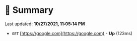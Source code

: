 # 📖 Summary
Last updated: **10/27/2021, 11:05:14 PM**

- `GET` [https://google.com](https://google.com) - **Up** (123ms)
